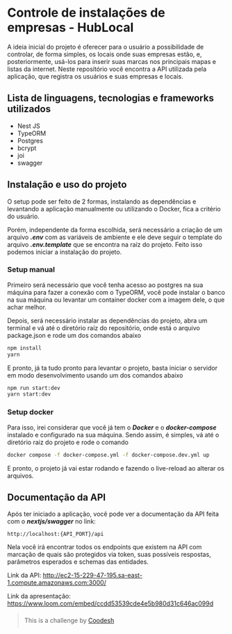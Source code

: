 # **Controle de instalações de empresas - HubLocal**

A ideia inicial do projeto é oferecer para o usuário a possibilidade de controlar, de forma simples, os locais onde suas empresas estão, e, posteriormente, usá-los para inserir suas marcas nos principais mapas e listas da internet. Neste reposítório você encontra a API utilizada pela aplicação, que registra os usuários e suas empresas e locais.

## **Lista de linguagens, tecnologias e frameworks utilizados**
- Nest JS
- TypeORM
- Postgres
- bcrypt
- joi
- swagger

## **Instalação e uso do projeto**
O setup pode ser feito de 2 formas, instalando as dependências e levantando a aplicação manualmente ou utilizando o Docker, fica a critério do usuário.

Porém, independente da forma escolhida, será necessário a criação de um arquivo ***.env*** com as variáveis de ambiente e ele deve seguir o template do arquivo ***.env.template*** que se encontra na raíz do projeto. Feito isso podemos iniciar a instalação do projeto.

### **Setup manual**
Primeiro será necessário que você tenha acesso ao postgres na sua máquina para fazer a conexão com o TypeORM, você pode instalar o banco na sua máquina ou levantar um container docker com a imagem dele, o que achar melhor.

Depois, será necessário instalar as dependências do projeto, abra um terminal e vá até o diretório raíz do repositório, onde está o arquivo package.json e rode um dos comandos abaixo

```bash
npm install
yarn
```
E pronto, já ta tudo pronto para levantar o projeto, basta iniciar o servidor em modo desenvolvimento usando um dos comandos abaixo

```bash
npm run start:dev
yarn start:dev
```

### **Setup docker**
Para isso, irei considerar que você já tem o ***Docker*** e o ***docker-compose*** instalado e configurado na sua máquina. Sendo assim, é simples, vá até o diretório raiz do projeto e rode o comando

```bash
docker compose -f docker-compose.yml -f docker-compose.dev.yml up
```
E pronto, o projeto já vai estar rodando e fazendo o live-reload ao alterar os arquivos.

## **Documentação da API**
Após ter iniciado a aplicação, você pode ver a documentação da API feita com o ***nextjs/swagger*** no link:

`http://localhost:{API_PORT}/api`

Nela você irá encontrar todos os endpoints que existem na API com marcação de quais são protegidos via token, suas possíveis respostas, parâmetros esperados e schemas das entidades.

Link da API: http://ec2-15-229-47-195.sa-east-1.compute.amazonaws.com:3000/

Link da apresentação: https://www.loom.com/embed/ccdd53539cde4e5b980d31c646ac099d

> <div style="padding: 8px 0">This is a challenge by <a href="https://coodesh.com/" target="_blank">Coodesh</a></div>